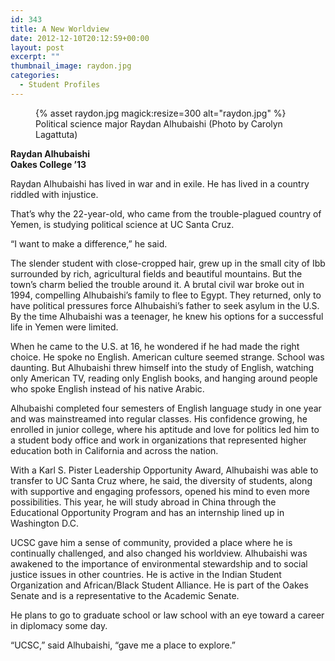 ```yaml
---
id: 343
title: A New Worldview
date: 2012-12-10T20:12:59+00:00
layout: post
excerpt: ""
thumbnail_image: raydon.jpg
categories:
  - Student Profiles
---
```

<figure class="inline-image right">
{% asset raydon.jpg magick:resize=300 alt="raydon.jpg" %}<figcaption>Political science major Raydan Alhubaishi  
(Photo by Carolyn Lagattuta)</figcaption></figure>

**Raydan Alhubaishi**  
 **Oakes College ’13**

Raydan Alhubaishi has lived in war and in exile. He has lived in a country riddled with injustice.

That’s why the 22-year-old, who came from the trouble-plagued country of Yemen, is studying political science at UC Santa Cruz.

“I want to make a difference,” he said.

The slender student with close-cropped hair, grew up in the small city of Ibb surrounded by rich, agricultural fields and beautiful mountains. But the town’s charm belied the trouble around it. A brutal civil war broke out in 1994, compelling Alhubaishi’s family to flee to Egypt. They returned, only to have political pressures force Alhubaishi’s father to seek asylum in the U.S. By the time Alhubaishi was a teenager, he knew his options for a successful life in Yemen were limited.

When he came to the U.S. at 16, he wondered if he had made the right choice. He spoke no English. American culture seemed strange. School was daunting. But Alhubaishi threw himself into the study of English, watching only American TV, reading only English books, and hanging around people who spoke English instead of his native Arabic.

Alhubaishi completed four semesters of English language study in one year and was mainstreamed into regular classes. His confidence growing, he enrolled in junior college, where his aptitude and love for politics led him to a student body office and work in organizations that represented higher education both in California and across the nation.

With a Karl S. Pister Leadership Opportunity Award, Alhubaishi was able to transfer to UC Santa Cruz where, he said, the diversity of students, along with supportive and engaging professors, opened his mind to even more possibilities. This year, he will study abroad in China through the Educational Opportunity Program and has an internship lined up in Washington D.C.

UCSC gave him a sense of community, provided a place where he is continually challenged, and also changed his worldview. Alhubaishi was awakened to the importance of environmental stewardship and to social justice issues in other countries. He is active in the Indian Student Organization and African/Black Student Alliance. He is part of the Oakes Senate and is a representative to the Academic Senate.

He plans to go to graduate school or law school with an eye toward a career in diplomacy some day.

“UCSC,” said Alhubaishi, “gave me a place to explore.”
